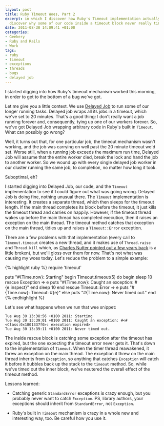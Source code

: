 ```yaml
---
layout: post
title: Ruby Timeout Woes, Part 2
excerpt: in which I discover how Ruby's Timeout implementation actually works, and
  discover why some of our code inside a timeout block never really times out.
date: 2011-08-30 14:09:41 +01:00
categories:
- Geekery
- Ruby and Rails
- Work
tags:
- ruby
- timeout
- exceptions
- threads
- bugs
- delayed job
---
```

I started digging into how Ruby's timeout mechanism worked this morning, in order to get to the bottom of a bug we've got.

Let me give you a little context. We use [Delayed Job](https://github.com/tobi/delayed_job) to run some of our longer running tasks. Delayed job wraps all its jobs in a timeout, which we've set to 20 minutes. That's a good thing: I don't really want a job running forever and, consequently, tying up one of our workers forever. So, we've got Delayed Job wrapping arbitrary code in Ruby's built in `Timeout`. What can possibly go wrong?

Well, it turns out that, for one particular job, the timeout mechanism wasn't working, and the job was carrying on well past the 20 minute timeout we'd set. Worse still, when a running job exceeds the maximum run time, Delayed Job will assume that the entire worker died, break the lock and hand the job to another worker. So we wound up with every single delayed job worker in our cluster running the same job, to completion, no matter how long it took.

Suboptimal, eh?

I started digging into Delayed Job, our code, and the `Timeout` implementation to see if I could figure out what was going wrong. Delayed Job is doing fine, nothing unusual there. The `Timeout` implementation is interesting. It creates a separate thread, which then sleeps for the timeout length. If the main thread completes its block before the timeout, it just kills the timeout thread and carries on happily. However, if the timeout thread wakes up before the main thread has completed execution, then it raises an exception on the main thread. The timeout method catches that exception on the main thread, tidies up and raises a `Timeout::Error` exception.

There are a few problems with that implementation (every call to `Timeout.timeout` creates a new thread, and it makes use of `Thread.raise` and `Thread.kill` which, as [Charles Nutter pointed out a few years back](http://headius.blogspot.com/2008/02/rubys-threadraise-threadkill-timeoutrb.html) is a little broken), but we'll gloss over them for now. That's not what was causing my woes today. Let's reduce the problem to a simple example:

{% highlight ruby %}
require 'timeout'

puts "#{Time.now}: Starting"
begin
  Timeout.timeout(5) do
    begin
      sleep 10
    rescue Exception => e
      puts "#{Time.now}: Caught an exception: #{e.inspect}"
    end
    sleep 10
  end
rescue Timeout::Error => e
  puts "#{Time.now}: Timeout: #{e}"
else
  puts "#{Time.now}: Never timed out."
end
{% endhighlight %}

Let's see what happens when we run that wee snippet:

    Tue Aug 30 13:38:56 +0100 2011: Starting
    Tue Aug 30 13:39:01 +0100 2011: Caught an exception: #<#<Class:0x1001337f0>: execution expired>
    Tue Aug 30 13:39:11 +0100 2011: Never timed out.

The inside rescue block is catching some exception after the timeout has expired, but the one expecting the timeout error never gets it. That's down to the implementation of `Timeout`. When the timer thread reawakened, it threw an exception on the main thread. The exception it threw on the main thread inherits from `Exception`, so anything that catches `Exception` will catch it before it bubbles back up the stack to the `timeout` method. So, while we've timed out the inner block, we've neutered the overall effect of the timeout method.

Lessons learned:

* Catching generic `StandardError` exceptions is crazy enough, but you probably never want to catch `Exception`. PS, library authors, your exceptions should inherit from `StandardError`, not `Exception`.

* Ruby's built in `Timeout` mechanism is crazy in a whole new and interesting way, too. Be careful how you use it.
